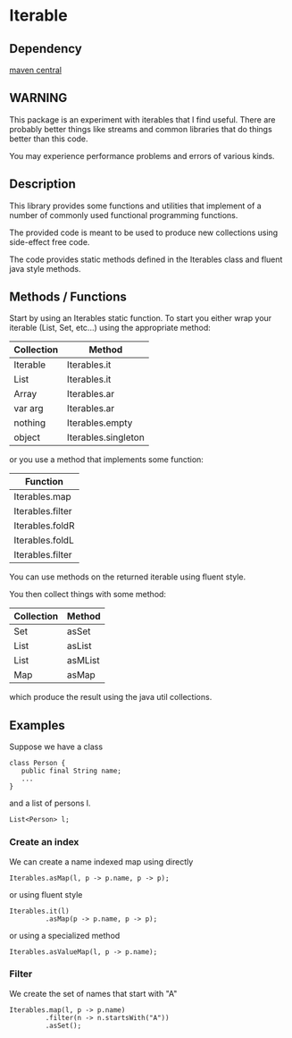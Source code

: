 # Iterable

## Dependency

[maven central](https://central.sonatype.dev/artifact/io.github.maamissiniva/maamissiniva-iterable/0.1.1)

## WARNING

This package is an experiment with iterables that I find useful. 
There are probably better things like streams and common libraries that 
do things better than this code.

You may experience performance problems and errors of various kinds.

## Description

This library provides some functions and utilities that implement
of a number of commonly used functional programming functions. 

The provided code is meant to be used to produce new collections using
side-effect free code.

The code provides static methods defined in the Iterables class and fluent
java style methods.

## Methods / Functions

Start by using an Iterables static function. To start you either wrap your iterable
(List, Set, etc...) using the appropriate method:

| Collection | Method              |
| ---------- | ------------------- |
| Iterable   | Iterables.it        |
| List       | Iterables.it        |
| Array      | Iterables.ar        |
| var arg    | Iterables.ar        |
| nothing    | Iterables.empty     |
| object     | Iterables.singleton |

or you use a method that implements some function:

| Function           |
| ------------------ |
| Iterables.map      |
| Iterables.filter   |
| Iterables.foldR    |
| Iterables.foldL    |
| Iterables.filter   |

You can use methods on the returned iterable using fluent style. 

You then collect things with some method:

| Collection | Method  |
| ---------- | ------- |
| Set        | asSet   |
| List       | asList  |
| List       | asMList |
| Map        | asMap   |

which produce the result using the java util collections.

## Examples

Suppose we have a class 

```
class Person {
   public final String name;
   ...
}
```

and a list of persons l.

```
List<Person> l;
```

### Create an index

We can create a name indexed map using directly

```
Iterables.asMap(l, p -> p.name, p -> p);
```

or using fluent style

```
Iterables.it(l)
         .asMap(p -> p.name, p -> p);
```

or using a specialized method

```
Iterables.asValueMap(l, p -> p.name);
```

### Filter 

We create the set of names that start with "A"

```
Iterables.map(l, p -> p.name)
         .filter(n -> n.startsWith("A"))
         .asSet();
```



